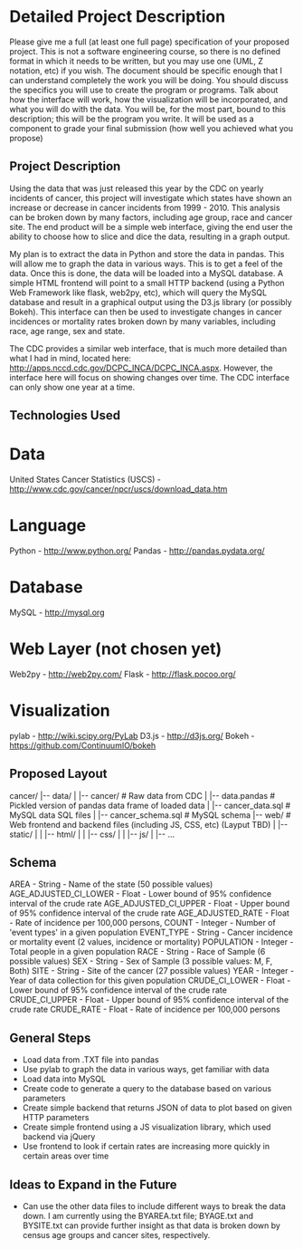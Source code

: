 Detailed Project Description
============================

Please give me a full (at least one full page) specification of your proposed project.  This is not a software engineering course, so there is no defined format in which it needs to be written, but you may use one (UML, Z notation, etc) if you wish.  The document should be specific enough that I can understand completely the work you will be doing.  You should discuss the specifics you will use to create the program or programs.  Talk about how the interface will work, how the visualization will be incorporated, and what you will do with the data.  You will be, for the most part, bound to this description; this will be the program you write.  It will be used as a component to grade your final submission (how well you achieved what you propose)

Project Description
-------------------

Using the data that was just released this year by the CDC on yearly incidents of cancer, this project will investigate which states have shown an increase or decrease in cancer incidents from 1999 - 2010. This analysis can be broken down by many factors, including age group, race and cancer site. The end product will be a simple web interface, giving the end user the ability to choose how to slice and dice the data, resulting in a graph output.

My plan is to extract the data in Python and store the data in pandas. This will allow me to graph the data in various ways. This is to get a feel of the data. Once this is done, the data will be loaded into a MySQL database. A simple HTML frontend will point to a small HTTP backend (using a Python Web Framework like flask, web2py, etc), which will query the MySQL database and result in a graphical output using the D3.js library (or possibly Bokeh). This interface can then be used to investigate changes in cancer incidences or mortality rates broken down by many variables, including race, age range, sex and state. 

The CDC provides a similar web interface, that is much more detailed than what I had in mind, located here: http://apps.nccd.cdc.gov/DCPC_INCA/DCPC_INCA.aspx. However, the interface here will focus on showing changes over time. The CDC interface can only show one year at a time.



Technologies Used
-----------------

# Data

United States Cancer Statistics (USCS) - http://www.cdc.gov/cancer/npcr/uscs/download_data.htm

# Language

Python - http://www.python.org/
Pandas - http://pandas.pydata.org/

# Database

MySQL - http://mysql.org

# Web Layer (not chosen yet)

Web2py - http://web2py.com/
Flask - http://flask.pocoo.org/

# Visualization

pylab - http://wiki.scipy.org/PyLab
D3.js - http://d3js.org/
Bokeh - https://github.com/ContinuumIO/bokeh


Proposed Layout
---------------

cancer/
|-- data/
|    |-- cancer/                # Raw data from CDC
|    |-- data.pandas            # Pickled version of pandas data frame of loaded data
|    |-- cancer_data.sql        # MySQL data SQL files
|    |-- cancer_schema.sql      # MySQL schema
|-- web/                        # Web frontend and backend files (including JS, CSS, etc) (Layput TBD)
|    |-- static/
|    |   |-- html/
|    |   |-- css/
|    |   |-- js/
|    |-- ...


Schema
------

AREA - String - Name of the state (50 possible values)
AGE_ADJUSTED_CI_LOWER - Float - Lower bound of 95% confidence interval of the crude rate
AGE_ADJUSTED_CI_UPPER - Float - Upper bound of 95% confidence interval of the crude rate
AGE_ADJUSTED_RATE - Float - Rate of incidence per 100,000 persons, 
COUNT - Integer - Number of 'event types' in a given population
EVENT_TYPE - String - Cancer incidence or mortality event (2 values, incidence or mortality)
POPULATION - Integer - Total people in a given population
RACE - String - Race of Sample (6 possible values)
SEX - String - Sex of Sample (3 possible values: M, F, Both)
SITE - String - Site of the cancer (27 possible values)
YEAR - Integer - Year of data collection for this given population
CRUDE_CI_LOWER - Float - Lower bound of 95% confidence interval of the crude rate
CRUDE_CI_UPPER - Float - Upper bound of 95% confidence interval of the crude rate
CRUDE_RATE - Float - Rate of incidence per 100,000 persons

General Steps
-------------

- Load data from .TXT file into pandas
- Use pylab to graph the data in various ways, get familiar with data
- Load data into MySQL
- Create code to generate a query to the database based on various parameters
- Create simple backend that returns JSON of data to plot based on given HTTP parameters
- Create simple frontend using a JS visualization library, which used backend via jQuery
- Use frontend to look if certain rates are increasing more quickly in certain areas over time


Ideas to Expand in the Future
-----------------------------

- Can use the other data files to include different ways to break the data down. I am currently using the BYAREA.txt file; BYAGE.txt and BYSITE.txt can provide further insight as that data is broken down by census age groups and cancer sites, respectively. 